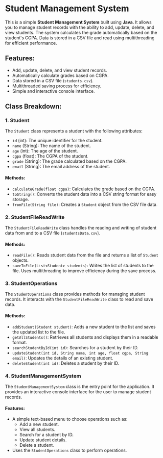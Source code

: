 # Student Management System

This is a simple **Student Management System** built using **Java**. It allows you to manage student records with the ability to add, update, delete, and view students. The system calculates the grade automatically based on the student's CGPA. Data is stored in a CSV file and read using multithreading for efficient performance.

## Features:
- Add, update, delete, and view student records.
- Automatically calculate grades based on CGPA.
- Data stored in a CSV file (`students.csv`).
- Multithreaded saving process for efficiency.
- Simple and interactive console interface.

## Class Breakdown:

### 1. **Student**
The `Student` class represents a student with the following attributes:
- `id` (int): The unique identifier for the student.
- `name` (String): The name of the student.
- `age` (int): The age of the student.
- `cgpa` (float): The CGPA of the student.
- `grade` (String): The grade calculated based on the CGPA.
- `email` (String): The email address of the student.

#### Methods:
- `calculateGrade(float cgpa)`: Calculates the grade based on the CGPA.
- `toString()`: Converts the student data into a CSV string format for easy storage.
- `fromFile(String file)`: Creates a `Student` object from the CSV file data.

### 2. **StudentFileReadWrite**
The `StudentFileReadWrite` class handles the reading and writing of student data from and to a CSV file (`studentsData.csv`).

#### Methods:
- `readFile()`: Reads student data from the file and returns a list of `Student` objects.
- `saveToFile(List<Student> students)`: Writes the list of students to the file. Uses multithreading to improve efficiency during the save process.

### 3. **StudentOperations**
The `StudentOperations` class provides methods for managing student records. It interacts with the `StudentFileReadWrite` class to read and save data.

#### Methods:
- `addStudent(Student student)`: Adds a new student to the list and saves the updated list to the file.
- `getAllStudents()`: Retrieves all students and displays them in a readable format.
- `searchStudentById(int id)`: Searches for a student by their ID.
- `updateStudent(int id, String name, int age, float cgpa, String email)`: Updates the details of an existing student.
- `deleteStudent(int id)`: Deletes a student by their ID.

### 4. **StudentManagementSystem**
The `StudentManagementSystem` class is the entry point for the application. It provides an interactive console interface for the user to manage student records.

#### Features:
- A simple text-based menu to choose operations such as:
  - Add a new student.
  - View all students.
  - Search for a student by ID.
  - Update student details.
  - Delete a student.
- Uses the `StudentOperations` class to perform operations.

